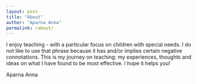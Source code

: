```yaml
---
layout: post
title: "About"
author: "Aparna Anna"
permalink: /about/
---
```


I enjoy teaching - with a particular focus on children with special needs. I do not like to use that phrase because it has and/or implies certain negative connotations. This is my journey on teaching: my experiences, thoughts and ideas on what I have found to be most effective. I hope it helps you!

Aparna Anna